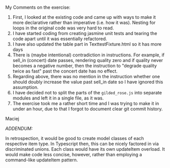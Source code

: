 
My Comments on the exercise:

1. First, I looked at the existing code and came up with ways to make it more declarative rather than imperative (i.e. how it was). Nesting for loops in the original code was very hard to read.
2. I have started coding from creating jasmine unit tests and tearing the code apart until it was essentially refactored.
3. I have also updated the table part in TexttestFixture.html so it has more days
4. There is (maybe intentional) contradiction in instructions. For example, if sell_in (concert) date passes, rendering quality zero and if quality never becomes a negative number, then the instruction to "degrade quality twice as fast" past the concert date has no effect.
5. Regarding above, there was no mention in the instruction whether one should doubly increase the value past sell_in date so I have ignored this assumption.
6. I have decided not to split the parts of the `gilded_rose.js` into separate modules and left it in a single file, as it was.
7. The exercise took me a rather short time and I was trying to make it in under an hour, due to that I forgot to document clear git commit history.

Maciej

*ADDENDUM:*

In retrospection, it would be good to create model classes of each respective item type. In Typescript then, this can be nicely factored in via discriminated unions. Each class would have its own updateItem overload. It would make code less concise, however, rather than employing a command-like updateItem pattern.

